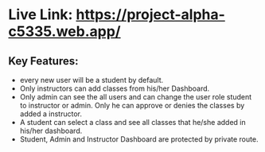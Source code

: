 # Live Link: https://project-alpha-c5335.web.app/

## Key Features:
* every new user will be a student by default.
* Only instructors can add classes from his/her Dashboard. 
* Only admin can see the all users and can change the user role student to instructor or admin. Only he can approve or denies the classes by added a instructor. 
* A student can select a class and see all classes that he/she added in his/her dashboard.
* Student, Admin and Instructor Dashboard are protected by private route.

### 